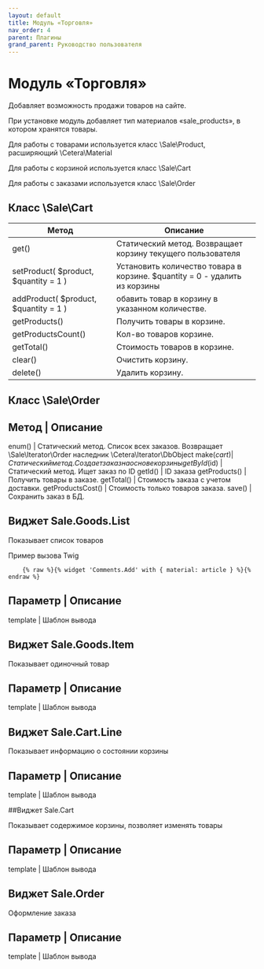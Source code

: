 ```yaml
---
layout: default
title: Модуль «Торговля»
nav_order: 4
parent: Плагины
grand_parent: Руководство пользователя
---
```


# Модуль «Торговля»

Добавляет возможность продажи товаров на сайте.

При установке модуль добавляет тип материалов «sale_products», в котором хранятся товары. 

Для работы с товарами используется класс \Sale\Product, расширяющий \Cetera\Material

Для работы с корзиной используется класс \Sale\Cart

Для работы с заказами используется класс \Sale\Order

## Класс \Sale\Cart

Метод | Описание
------|----------
get() | Статический метод. Возвращает корзину текущего пользователя
setProduct( $product, $quantity = 1 )| Установить количество товара в корзине. $quantity = 0 - удалить из корзины
addProduct( $product, $quantity = 1 ) | обавить товар в корзину в указанном количестве.
getProducts() | Получить товары в корзине.
getProductsCount() | Кол-во товаров корзине.
getTotal() | Стоимость товаров в корзине.
clear() | Очистить корзину.
delete() | Удалить корзину.

## Класс \Sale\Order

Метод | Описание
-----------------
enum() | Статический метод. Список всех заказов. Возвращает \Sale\Iterator\Order наследник \Cetera\Iterator\DbObject
make($cart) | Статический метод. Создает заказ на основе корзины
getById($id) | Статический метод. Ищет заказ по ID
getId() | ID заказа
getProducts() | Получить товары в заказе.
getTotal() | Стоимость заказа с учетом доставки.
getProductsCost() | Стоимость только товаров заказа.
save() | Сохранить заказ в БД.

## Виджет Sale.Goods.List

Показывает список товаров

Пример вызова Twig

```
	{% raw %}{% widget 'Comments.Add' with { material: article } %}{% endraw %}
```

Параметр | Описание
--------------------
template | Шаблон вывода

## Виджет Sale.Goods.Item

Показывает одиночный товар

Параметр | Описание
--------------------
template | Шаблон вывода

## Виджет Sale.Cart.Line

Показывает информацию о состоянии корзины

Параметр | Описание
-------------------
template | Шаблон вывода

##Виджет Sale.Cart

Показывает содержимое корзины, позволяет изменять товары

Параметр | Описание
---------------------
template | Шаблон вывода

## Виджет Sale.Order

Оформление заказа

Параметр | Описание
---------------------
template | Шаблон вывода
